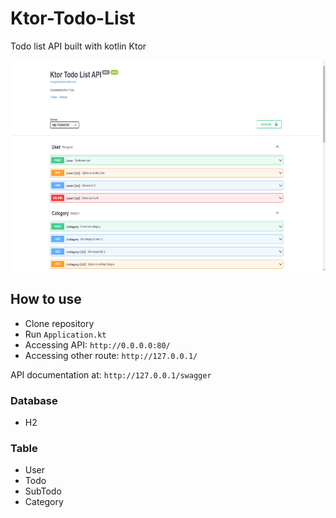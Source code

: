 # Ktor-Todo-List

Todo list API built with kotlin Ktor

<p float="left">
  <img src="https://github.com/kafri8889/resources/blob/main/swagger_ktor_todo.png" height="338" width="700" >
</p>

## How to use
- Clone repository
- Run `Application.kt`
- Accessing API: `http://0.0.0.0:80/`
- Accessing other route: `http://127.0.0.1/`

API documentation at: `http://127.0.0.1/swagger`

### Database
- H2

### Table
- User
- Todo
- SubTodo
- Category
